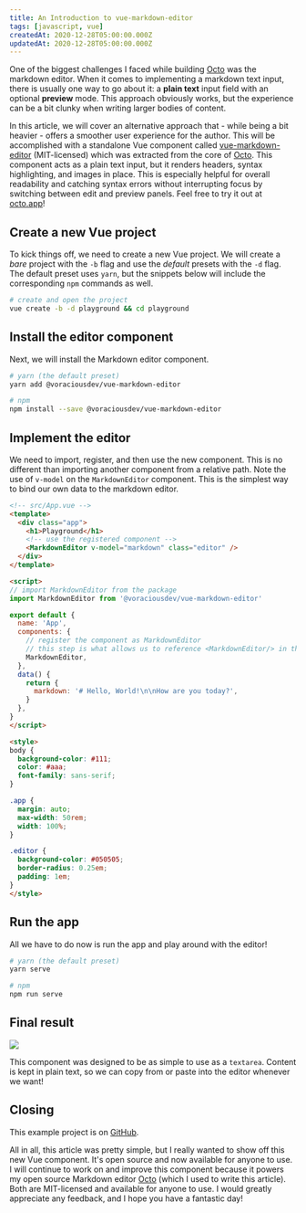```yaml
---
title: An Introduction to vue-markdown-editor
tags: [javascript, vue]
createdAt: 2020-12-28T05:00:00.000Z
updatedAt: 2020-12-28T05:00:00.000Z
---
```


One of the biggest challenges I faced while building [Octo](https://octo.app) was the markdown editor. When it comes to implementing a markdown text input, there is usually one way to go about it: a **plain text** input field with an optional **preview** mode. This approach obviously works, but the experience can be a bit clunky when writing larger bodies of content.

In this article, we will cover an alternative approach that - while being a bit heavier - offers a smoother user experience for the author. This will be accomplished with a standalone Vue component called [vue-markdown-editor](https://github.com/voracious/vue-markdown-editor) (MIT-licensed) which was extracted from the core of [Octo](https://octo.app). This component acts as a plain text input, but it renders headers, syntax highlighting, and images in place. This is especially helpful for overall readability and catching syntax errors without interrupting focus by switching between edit and preview panels. Feel free to try it out at [octo.app](https://octo.app)!

<!-- more -->

## Create a new Vue project

To kick things off, we need to create a new Vue project. We will create a _bare_ project with the `-b` flag and use the _default_ presets with the `-d` flag. The default preset uses `yarn`, but the snippets below will include the corresponding `npm` commands as well.

```bash
# create and open the project
vue create -b -d playground && cd playground
```

## Install the editor component

Next, we will install the Markdown editor component.

```bash
# yarn (the default preset)
yarn add @voraciousdev/vue-markdown-editor

# npm
npm install --save @voraciousdev/vue-markdown-editor
```

## Implement the editor

We need to import, register, and then use the new component. This is no different than importing another component from a relative path. Note the use of `v-model` on the `MarkdownEditor` component. This is the simplest way to bind our own data to the markdown editor.

```html
<!-- src/App.vue -->
<template>
  <div class="app">
    <h1>Playground</h1>
    <!-- use the registered component -->
    <MarkdownEditor v-model="markdown" class="editor" />
  </div>
</template>

<script>
// import MarkdownEditor from the package
import MarkdownEditor from '@voraciousdev/vue-markdown-editor'

export default {
  name: 'App',
  components: {
    // register the component as MarkdownEditor
    // this step is what allows us to reference <MarkdownEditor/> in the template
    MarkdownEditor,
  },
  data() {
    return {
      markdown: '# Hello, World!\n\nHow are you today?',
    }
  },
}
</script>

<style>
body {
  background-color: #111;
  color: #aaa;
  font-family: sans-serif;
}

.app {
  margin: auto;
  max-width: 50rem;
  width: 100%;
}

.editor {
  background-color: #050505;
  border-radius: 0.25em;
  padding: 1em;
}
</style>
```

## Run the app

All we have to do now is run the app and play around with the editor!

```bash
# yarn (the default preset)
yarn serve

# npm
npm run serve
```

## Final result

[![](https://j.gifs.com/4Q1DNJ.gif)](https://youtu.be/LfhkoCAK6aA)

This component was designed to be as simple to use as a `textarea`. Content is kept in plain text, so we can copy from or paste into the editor whenever we want!

## Closing

This example project is on [GitHub](https://github.com/voracious/vue-markdown-editor/tree/master/examples/playground).

All in all, this article was pretty simple, but I really wanted to show off this new Vue component. It's open source and now available for anyone to use. I will continue to work on and improve this component because it powers my open source Markdown editor [Octo](https://octo.app) (which I used to write this article). Both are MIT-licensed and available for anyone to use. I would greatly appreciate any feedback, and I hope you have a fantastic day!
